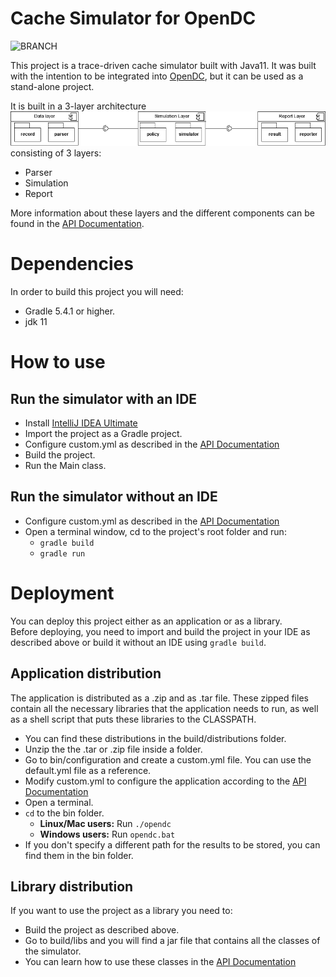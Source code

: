 # Cache Simulator for OpenDC
![BRANCH](https://gitlab.ewi.tudelft.nl/cse2000-software-project/2019-2020-q4/cluster-12/opendc/opendc/badges/master/coverage.svg)

This project is a trace-driven cache simulator built with Java11. It was built with the intention to be integrated into [OpenDC](https://opendc.org/), but it can be used as a stand-alone project.
 
It is built in a 3-layer architecture
![architecture](images/architecture.png)
consisting of 3 layers:
- Parser
- Simulation
- Report  

More information about these layers and the different components can be found in the  [API Documentation](documentation/api_documentation).

# Dependencies
In order to build this project you will need:
- Gradle 5.4.1 or higher.
- jdk 11

# How to use 

## Run the simulator with an IDE
- Install [IntelliJ IDEA Ultimate](https://www.jetbrains.com/idea/)
- Import the project as a Gradle project.
- Configure custom.yml as described in the [API Documentation](documentation/api_documentation)
- Build the project.
- Run the Main class.  

## Run the simulator without an IDE
* Configure custom.yml as described in the [API Documentation](documentation/api_documentation)
* Open a terminal window, cd to the project's root folder and run: 
  - ``` gradle build ```
  - ``` gradle run ```
  
# Deployment
You can deploy this project either as an application or as a library.  
Before deploying, you need to import and build the project in your IDE as described above or build it without an IDE using ``` gradle build ```. 
 
## Application distribution
The application is distributed as a .zip and as .tar file. These zipped files contain all the necessary libraries that the application needs to run, as well as a shell script that puts these libraries to the CLASSPATH. 
- You can find these distributions in the build/distributions folder.  
- Unzip the the .tar or .zip file inside a folder.
- Go to bin/configuration and create a custom.yml file. You can use the default.yml file as a reference.
- Modify custom.yml to configure the application according to the [API Documentation](documentation/api_documentation)
- Open a terminal.
- ```cd``` to the bin folder.
  - **Linux/Mac users:** Run ```./opendc```
  - **Windows users:** Run ```opendc.bat```
- If you don't specify a different path for the results to be stored, you can find them in the bin folder.

## Library distribution
If you want to use the project as a library you need to:
- Build the project as described above.
- Go to build/libs and you will find a jar file that contains all the classes of the simulator. 
- You can learn how to use these classes in the [API Documentation](documentation/api_documentation) 